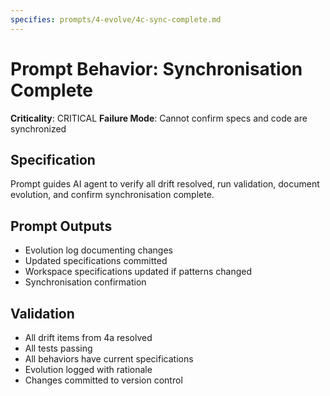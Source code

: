 ```yaml
---
specifies: prompts/4-evolve/4c-sync-complete.md
---
```


# Prompt Behavior: Synchronisation Complete

**Criticality**: CRITICAL
**Failure Mode**: Cannot confirm specs and code are synchronized

## Specification

Prompt guides AI agent to verify all drift resolved, run validation, document evolution, and confirm synchronisation complete.

## Prompt Outputs

- Evolution log documenting changes
- Updated specifications committed
- Workspace specifications updated if patterns changed
- Synchronisation confirmation

## Validation

- All drift items from 4a resolved
- All tests passing
- All behaviors have current specifications
- Evolution logged with rationale
- Changes committed to version control
